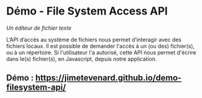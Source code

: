 # Démo - File System Access API

*Un éditeur de fichier texte*

L’API d’accès au système de fichiers nous permet d’interagir avec des fichiers locaux. Il est possible de demander l'accès à un (ou des) fichier(s), ou à un répertoire. Si l'utilisateur l'a autorisé, cette API nous permet d'écrire dans le(s) fichier(s), en Javascript, depuis notre application.

## Démo : <https://jimetevenard.github.io/demo-filesystem-api/>